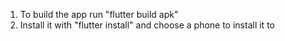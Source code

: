 1. To build the app run "flutter build apk"
2. Install it with "flutter install" and choose a phone to install it to
